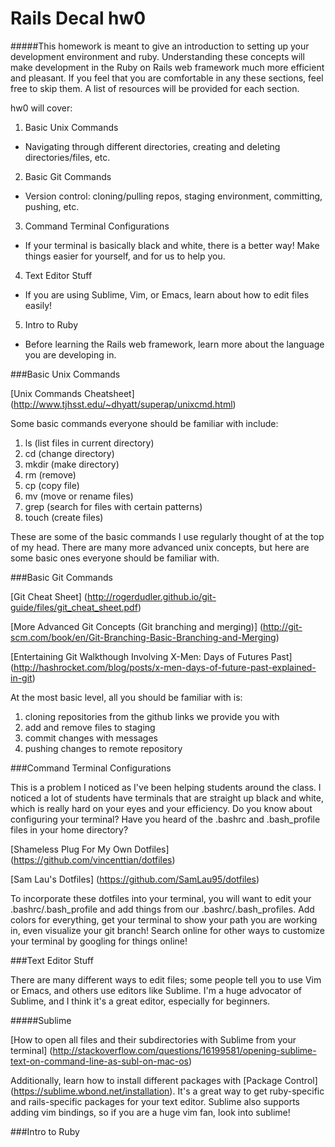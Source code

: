 Rails Decal hw0
===

#####This homework is meant to give an introduction to setting up your development environment and ruby. Understanding these concepts will make development in the Ruby on Rails web framework much more efficient and pleasant. If you feel that you are comfortable in any these sections, feel free to skip them. A list of resources will be provided for each section.

hw0 will cover: 

1. Basic Unix Commands
  * Navigating through different directories, creating and deleting directories/files, etc.
2. Basic Git Commands
  * Version control: cloning/pulling repos, staging environment, committing, pushing, etc.
3. Command Terminal Configurations
  * If your terminal is basically black and white, there is a better way! Make things easier for yourself, and for us to help you.
4. Text Editor Stuff
  * If you are using Sublime, Vim, or Emacs, learn about how to edit files easily!
5. Intro to Ruby
  * Before learning the Rails web framework, learn more about the language you are developing in.

###Basic Unix Commands  

[Unix Commands Cheatsheet] (http://www.tjhsst.edu/~dhyatt/superap/unixcmd.html)

Some basic commands everyone should be familiar with include:

1. ls (list files in current directory)
2. cd (change directory)
3. mkdir (make directory)
4. rm (remove)
5. cp (copy file)
6. mv (move or rename files)
7. grep (search for files with certain patterns)
8. touch (create files)

These are some of the basic commands I use regularly thought of at the top of my head. There are many more advanced unix concepts, but here are some basic ones everyone should be familiar with.

###Basic Git Commands  

[Git Cheat Sheet] (http://rogerdudler.github.io/git-guide/files/git_cheat_sheet.pdf)

[More Advanced Git Concepts (Git branching and merging)] (http://git-scm.com/book/en/Git-Branching-Basic-Branching-and-Merging)

[Entertaining Git Walkthough Involving X-Men: Days of Futures Past] (http://hashrocket.com/blog/posts/x-men-days-of-future-past-explained-in-git)

At the most basic level, all you should be familiar with is:

1. cloning repositories from the github links we provide you with
2. add and remove files to staging
3. commit changes with messages
4. pushing changes to remote repository

###Command Terminal Configurations

This is a problem I noticed as I've been helping students around the class. I noticed a lot of students have terminals that are straight up black and white, which is really hard on your eyes and your efficiency. Do you know about configuring your terminal? Have you heard of the .bashrc and .bash_profile files in your home directory? 

[Shameless Plug For My Own Dotfiles] (https://github.com/vincenttian/dotfiles)

[Sam Lau's Dotfiles] (https://github.com/SamLau95/dotfiles)

To incorporate these dotfiles into your terminal, you will want to edit your .bashrc/.bash_profile and add things from our .bashrc/.bash_profiles. Add colors for everything, get your terminal to show your path you are working in, even visualize your git branch! Search online for other ways to customize your terminal by googling for things online!

###Text Editor Stuff  

There are many different ways to edit files; some people tell you to use Vim or Emacs, and others use editors like Sublime. I'm a huge advocator of Sublime, and I think it's a great editor, especially for beginners.

#####Sublime

[How to open all files and their subdirectories with Sublime from your terminal] (http://stackoverflow.com/questions/16199581/opening-sublime-text-on-command-line-as-subl-on-mac-os)

Additionally, learn how to install different packages with [Package Control] (https://sublime.wbond.net/installation). It's a great way to get ruby-specific and rails-specific packages for your text editor. Sublime also supports adding vim bindings, so if you are a huge vim fan, look into sublime!

###Intro to Ruby  

